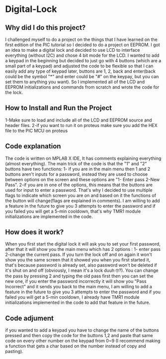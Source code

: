 # Digital-Lock

## Why did I do this project?
I challenged myself to do a project on the things that I have learned on the first edition of the PIC tutorial so I decided to do a project on EEPROM.
I got an idea to make a digital lock and decided to use LCD to interface everything (without I2C) and chose 4 bit mode for the LCD.
I wanted to add a keypad in the beginning but decided to just go with 4 buttons (which are a small part of a keypad) and adjusted the code to be flexible so that I can easily add any type of keypad later, buttons are 1, 2, back and enter(back could be the symbol "*" and enter could be "#" on the keypay, but you can set them to anything you want).
So I implemented all of the LCD and EEPROM initializations and commands from scratch and wrote the code for the lock.

## How to Install and Run the Project
1-Make sure to load and include all of the LCD and EEPROM source and header files.
2-if you want to run it on proteus make sure you add the HEX file to the PIC MCU on proteus

## Code explanation
The code is written on MPLAB X IDE, It has comments explaining everything (almost everything).
The main trick of the code is that the "1" and "2" buttons have two functions:
1- if you are in the main menu then 1 and 2 buttons aren't inputs for a password, instead they are used to choose between options on the screen and these options are "1- Enter pass 2-New Pass".
2-if you are in one of the options, this means that the buttons are used for input to enter a password.
That's why I decided to use multiple flags to indicate which screen you are on and based on it the functions of the button will change(flags are explained in comments).
I am willing to add a feature in the future to give you 3 attempts to enter the password and if you failed you will get a 5-min cooldown, that's why TMR1 module initializations 
are implemented in the code.

## How does it work?
When you first start the digital lock it will ask you to set your first password, after that it will show you the main menu which has 2 options : 1- enter pass 2-change the current pass.
If you turn the lock off and on again it won't show you the same screen that it showed you when you first started it, that's because password is already set, also password won't be deleted if it's shut on and off (obviously, I mean it's a lock duuh 🤓?).
You can change the pass by pressing 2 and typing the old pass first then you can set the new one, if you enter the password incorrectly it will show you "Pass Incorrect" and it sends you back to the main menu, I am willing to add a feature in the future to give you 3 attempts to enter the password and if you failed you will get a 5-min cooldown, I already have TMR1 module initializations implemented in the code to add that feature in the future.

## Code adjument
if you wanted to add a keypad you have to change the name of the buttons pressed and then copy the code for the buttons 1,2 and paste that same code on every other number on the keypad from 0~9 (I recommend making a function that gets a char based on the number instead of copy and pasting).
